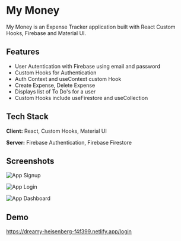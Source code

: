 # My Money

My Money is an Expense Tracker application built with React Custom Hooks, Firebase and Material UI.

## Features

- User Autentication with Firebase using email and password
- Custom Hooks for Authentication
- Auth Context and useContext custom Hook
- Create Expense, Delete Expense
- Displays list of To Do's for a user
- Custom Hooks include useFirestore and useCollection

## Tech Stack

**Client:** React, Custom Hooks, Material UI 

**Server:** Firebase Authentication, Firebase Firestore

## Screenshots

![App Signup](https://krisoncode.s3.amazonaws.com/project-assets/signup.png)

![App Login](https://krisoncode.s3.amazonaws.com/project-assets/login.png)

![App Dashboard](https://krisoncode.s3.amazonaws.com/project-assets/dashboard.png)



## Demo

https://dreamy-heisenberg-f4f399.netlify.app/login
